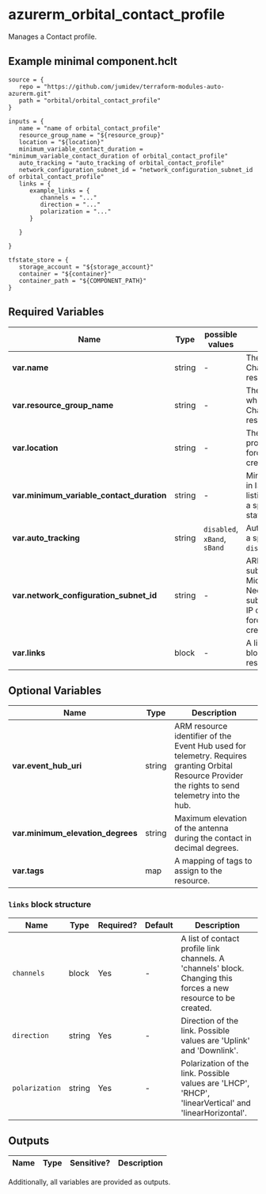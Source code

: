# azurerm_orbital_contact_profile

Manages a Contact profile.

## Example minimal component.hclt

```hcl
source = {
   repo = "https://github.com/jumidev/terraform-modules-auto-azurerm.git" 
   path = "orbital/orbital_contact_profile" 
}

inputs = {
   name = "name of orbital_contact_profile" 
   resource_group_name = "${resource_group}" 
   location = "${location}" 
   minimum_variable_contact_duration = "minimum_variable_contact_duration of orbital_contact_profile" 
   auto_tracking = "auto_tracking of orbital_contact_profile" 
   network_configuration_subnet_id = "network_configuration_subnet_id of orbital_contact_profile" 
   links = {
      example_links = {
         channels = "..."   
         direction = "..."   
         polarization = "..."   
      }
  
   }
 
}

tfstate_store = {
   storage_account = "${storage_account}" 
   container = "${container}" 
   container_path = "${COMPONENT_PATH}" 
}

```

## Required Variables

| Name | Type |  possible values |  Description |
| ---- | --------- |  ----------- | ----------- |
| **var.name** | string |  -  |  The name of the contact profile. Changing this forces a new resource to be created. | 
| **var.resource_group_name** | string |  -  |  The name of the Resource Group where the contact profile exists. Changing this forces a new resource to be created. | 
| **var.location** | string |  -  |  The location where the contact profile exists. Changing this forces a new resource to be created. | 
| **var.minimum_variable_contact_duration** | string |  -  |  Minimum viable contact duration in ISO 8601 format. Used for listing the available contacts with a spacecraft at a given ground station. | 
| **var.auto_tracking** | string |  `disabled`, `xBand`, `sBand`  |  Auto-tracking configurations for a spacecraft. Possible values are `disabled`, `xBand` and `sBand`. | 
| **var.network_configuration_subnet_id** | string |  -  |  ARM resource identifier of the subnet delegated to the Microsoft.Orbital/orbitalGateways. Needs to be at least a class C subnet, and should not have any IP created in it. Changing this forces a new resource to be created. | 
| **var.links** | block |  -  |  A list of spacecraft links. A `links` block. Changing this forces a new resource to be created. | 

## Optional Variables

| Name | Type |  Description |
| ---- | --------- |  ----------- |
| **var.event_hub_uri** | string |  ARM resource identifier of the Event Hub used for telemetry. Requires granting Orbital Resource Provider the rights to send telemetry into the hub. | 
| **var.minimum_elevation_degrees** | string |  Maximum elevation of the antenna during the contact in decimal degrees. | 
| **var.tags** | map |  A mapping of tags to assign to the resource. | 

### `links` block structure

| Name | Type | Required? | Default | Description |
| ---- | ---- | --------- | ------- | ----------- |
| `channels` | block | Yes | - | A list of contact profile link channels. A 'channels' block. Changing this forces a new resource to be created. |
| `direction` | string | Yes | - | Direction of the link. Possible values are 'Uplink' and 'Downlink'. |
| `polarization` | string | Yes | - | Polarization of the link. Possible values are 'LHCP', 'RHCP', 'linearVertical' and 'linearHorizontal'. |



## Outputs

| Name | Type | Sensitive? | Description |
| ---- | ---- | --------- | --------- |

Additionally, all variables are provided as outputs.
